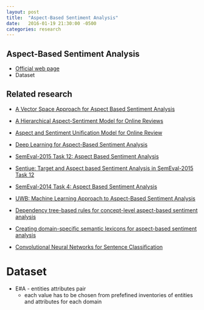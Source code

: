 ```yaml
---
layout: post
title:  "Aspect-Based Sentiment Analysis"
date:   2016-01-19 21:30:00 -0500
categories: research
---
```




## Aspect-Based Sentiment Analysis
* [Official web page](http://alt.qcri.org/semeval2016/task5/)
* Dataset


## Related research
* [A Vector Space Approach for Aspect Based Sentiment Analysis](https://groups.csail.mit.edu/sls/publications/2015/Alghunaim_NAACL-15.pdf)
* [A Hierarchical Aspect-Sentiment Model for Online Reviews](http://uilab.kaist.ac.kr/research/AAAI-13/6486-31246-1-PB.pdf)
* [Aspect and Sentiment Unification Model for Online Review](http://uilab.kaist.ac.kr/research/WSDM11/wsdm400-jo.pdf)
* [Deep Learning for Aspect-Based Sentiment Analysis](https://cs224d.stanford.edu/reports/WangBo.pdf)
* [SemEval-2015 Task 12: Aspect Based Sentiment Analysis](http://alt.qcri.org/semeval2015/cdrom/pdf/SemEval082.pdf)
* [Sentiue: Target and Aspect based Sentiment Analysis
in SemEval-2015 Task 12](http://alt.qcri.org/semeval2015/cdrom/pdf/SemEval130.pdf)
* [SemEval-2014 Task 4: Aspect Based Sentiment Analysis](http://www.anthology.aclweb.org/S/S14/S14-2.pdf#page=47)
* [UWB: Machine Learning Approach to Aspect-Based Sentiment Analysis](http://www.anthology.aclweb.org/S/S14/S14-2.pdf#page=837)
* [Dependency tree-based rules for concept-level aspect-based sentiment analysis](http://link.springer.com/chapter/10.1007/978-3-319-12024-9_5#page-1)
* [Creating domain-specific semantic lexicons for aspect-based sentiment analysis](http://ieeexplore.ieee.org/xpl/login.jsp?tp=&arnumber=7370083&url=http%3A%2F%2Fieeexplore.ieee.org%2Fxpls%2Fabs_all.jsp%3Farnumber%3D7370083)

* [Convolutional Neural Networks for Sentence Classification](http://www.aclweb.org/anthology/D14-1181)

# Dataset
* E#A - entities attributes pair
	* each value has to be chosen from prefefined inventories of entities and attributes for each domain
